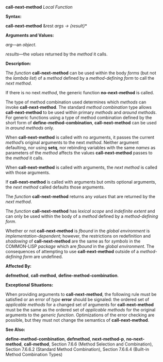 **call-next-method** *Local Function* 



**Syntax:** 



**call-next-method** &amp;rest *args → \{result\}*\* 



**Arguments and Values:** 



*arg*—an *object*. 



*results*—the *values* returned by the *method* it calls. 



**Description:** 



The *function* **call-next-method** can be used within the body *forms* (but not the *lambda list*) of a *method* defined by a *method-defining form* to call the *next method*. 



If there is no next *method*, the generic function **no-next-method** is called. 



The type of method combination used determines which *methods* can invoke **call-next-method**. The standard *method combination* type allows **call-next-method** to be used within primary *methods* and *around methods*. For generic functions using a type of method combination defined by the short form of **define-method-combination**, **call-next-method** can be used in *around methods* only. 



When **call-next-method** is called with no arguments, it passes the current *method*’s original arguments to the next *method*. Neither argument defaulting, nor using **setq**, nor rebinding variables with the same *names* as parameters of the *method* affects the values **call-next-method** passes to the *method* it calls. 



When **call-next-method** is called with arguments, the *next method* is called with those arguments. 



If **call-next-method** is called with arguments but omits optional arguments, the *next method* called defaults those arguments. 



The *function* **call-next-method** returns any *values* that are returned by the *next method*. 



 



 



The *function* **call-next-method** has *lexical scope* and *indefinite extent* and can only be used within the body of a *method* defined by a *method-defining form*. 



Whether or not **call-next-method** is *fbound* in the *global environment* is *implementation-dependent*; however, the restrictions on redefinition and *shadowing* of **call-next-method** are the same as for *symbols* in the COMMON-LISP *package* which are *fbound* in the *global environment*. The consequences of attempting to use **call-next-method** outside of a *method-defining form* are undefined. 



**Affected By:** 



**defmethod**, **call-method**, **define-method-combination**. 



**Exceptional Situations:** 



When providing arguments to **call-next-method**, the following rule must be satisfied or an error of *type* **error** should be signaled: the ordered set of *applicable methods* for a changed set of arguments for **call-next-method** must be the same as the ordered set of *applicable methods* for the original arguments to the *generic function*. Optimizations of the error checking are possible, but they must not change the semantics of **call-next-method**. 



**See Also:** 



**define-method-combination**, **defmethod**, **next-method-p**, **no-next-method**, **call-method**, Section 7.6.6 (Method Selection and Combination), Section 7.6.6.2 (Standard Method Combination), Section 7.6.6.4 (Built-in Method Combination Types) 



